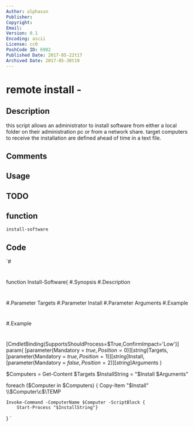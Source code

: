 ```yaml
---
Author: alphasun
Publisher: 
Copyright: 
Email: 
Version: 0.1
Encoding: ascii
License: cc0
PoshCode ID: 6902
Published Date: 2017-05-22t17
Archived Date: 2017-05-30t19
---
```


# remote install - 

## Description

this script allows an administrator to install software from either a local folder on their administration pc or from a network share. target computers to receive the installation are defined ahead of time in a text file.

## Comments



## Usage



## TODO



## function

`install-software`

## Code

`#
 #
 function Install-Software{
 #.Synopsis
 #.Description
 #
 #.Parameter Targets
 #.Parameter Install
 #.Parameter Arguments
 #.Example
 #
 #.Example
 #
 
 [CmdletBinding(SupportsShouldProcess=$True,ConfirmImpact='Low')] 
 param( 
 	[parameter(Mandatory = $true, Position = 0)] 
 	[string]$Targets,
 	[parameter(Mandatory = $true, Position = 1)] 
 	[string]$Install,
 	[parameter(Mandatory = $false, Position = 2)] 
 	[string]$Arguments
 ) 
 
 $Computers = Get-Content $Targets
 $InstallString = "$Install $Arguments"
 
 foreach ($Computer in $Computers) {
 	Copy-Item "$Install" \\$Computer\c$\TEMP
 	
 	Invoke-Command -ComputerName $Computer -ScriptBlock {
 		Start-Process "$InstallString"}
 }
`

